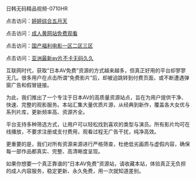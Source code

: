 日韩无码精品视频-0710HR

点击访问：<a href="https://heiliaoll4qsx.pages.dev">婷婷综合五月天</a>

点击访问：<a href="https://heiliaoxqkkct.pages.dev">成人黄网站免费观看</a>

点击访问：<a href="https://heiliaoe8ajia.pages.dev">国产福利电影一区二区三区</a>

点击访问：<a href="https://heiliaoga6s9v.pages.dev">亚洲最新av片不卡无码久久</a>

互联网时代，获取“日本AV免费”资源的方式越来越多，但真正好用的平台却寥寥无几。很多用户在点击所谓“免费影片”后，却被迫跳转到付费页面，或不断遭遇弹窗广告和假冒链接。

为此，我们推出了一个专注于日本AV的高质量资源站点，旨在为用户提供干净、快速、完整的观影服务。本站汇集大量优质片源，从经典到新作，覆盖各大女优与系列片库，更新频率高、资源齐全。

平台支持多种筛选方式，让用户可以轻松找到喜欢的类型与演员。所有影片均可在线播放，不要求注册或支付费用，观看过程无广告干扰，纯净高效。

更重要的是，我们对所有资源来源进行严格筛查，杜绝低劣画质与虚假内容，确保每一部作品都真实、完整、高清晰度呈现。

如果你想要一个真正靠谱的“日本AV免费”资源站，请收藏本站，体验真正无负担的成人内容服务，稳定更新、永久免费，用一次就知道差别。

<span style="display:none;">[Canonical link](https://github.com/hk20250710/riben121  ）</span>
